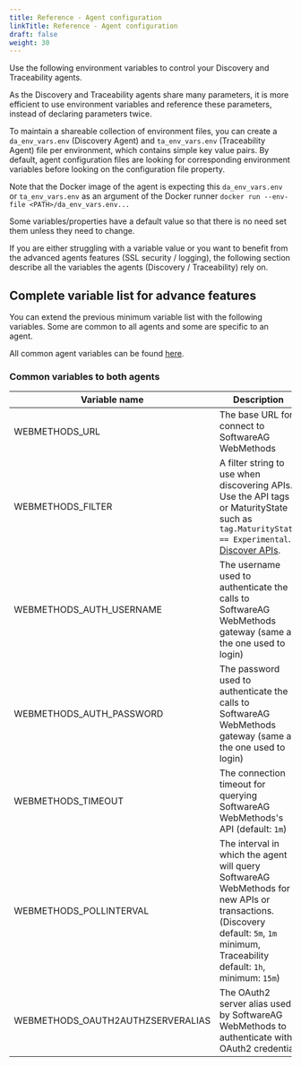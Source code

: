 ```yaml
---
title: Reference - Agent configuration
linkTitle: Reference - Agent configuration
draft: false
weight: 30
---
```

Use the following environment variables to control your Discovery and Traceability agents.

As the Discovery and Traceability agents share many parameters, it is more efficient to use environment variables and reference these parameters, instead of declaring parameters twice.

To maintain a shareable collection of environment files, you can create a `da_env_vars.env` (Discovery Agent) and `ta_env_vars.env` (Traceability Agent) file per environment, which contains simple key value pairs.  By default, agent configuration files are looking for corresponding environment variables before looking on the configuration file property.
  
Note that the Docker image of the agent is expecting this `da_env_vars.env` or `ta_env_vars.env` as an argument of the Docker runner `docker run --env-file <PATH>/da_env_vars.env...`

Some variables/properties have a default value so that there is no need set them unless they need to change.

If you are either struggling with a variable value or you want to benefit from the advanced agents features (SSL security / logging), the following section describe all the variables the agents (Discovery / Traceability) rely on.

## Complete variable list for advance features

You can extend the previous minimum variable list with the following variables. Some are common to all agents and some are specific to an agent.

All common agent variables can be found [here](/docs/connect_manage_environ/connected_agent_common_reference/agent-variables#agent-variables).

### Common variables to both agents

| Variable name                     | Description                                                                                                                                                                                                                      |
| --------------------------------- | -------------------------------------------------------------------------------------------------------------------------------------------------------------------------------------------------------------------------------- |
| WEBMETHODS_URL                    | The base URL for connect to SoftwareAG WebMethods                                                                                                                                                                                |
| WEBMETHODS_FILTER                 | A filter string to use when discovering APIs. Use the API tags or MaturityState such as `tag.MaturityState == Experimental`. [Discover APIs](/docs/connect_manage_environ/connect_api_manager/filtering-apis-to-be-discovered/). |
| WEBMETHODS_AUTH_USERNAME          | The username used to authenticate the calls to SoftwareAG WebMethods gateway (same as the one used to login)                                                                                                                     |
| WEBMETHODS_AUTH_PASSWORD          | The password used to authenticate the calls to SoftwareAG WebMethods gateway (same as the one used to login)                                                                                                                     |
| WEBMETHODS_TIMEOUT                | The connection timeout for querying SoftwareAG WebMethods's API (default: `1m`)                                                                                                                                                  |
| WEBMETHODS_POLLINTERVAL           | The interval in which the agent will query SoftwareAG WebMethods for new APIs or transactions. (Discovery default: `5m`, `1m` minimum, Traceability default: `1h`, minimum: `15m`)                                               |
| WEBMETHODS_OAUTH2AUTHZSERVERALIAS | The OAuth2 server alias used by SoftwareAG WebMethods to authenticate with OAuth2 credential                                                                                                                                     |

